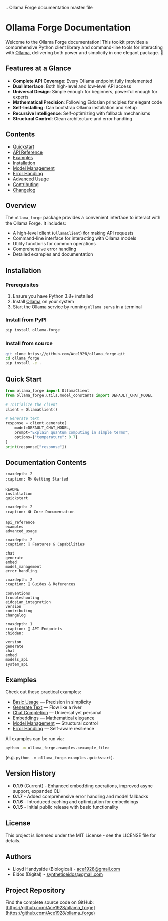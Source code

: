 .. Ollama Forge documentation master file

# Ollama Forge Documentation

Welcome to the Ollama Forge documentation! This toolkit provides a comprehensive Python client library and command-line tools for interacting with [Ollama](https://ollama.ai/), delivering both power and simplicity in one elegant package. 🚀

## Features at a Glance

- **Complete API Coverage**: Every Ollama endpoint fully implemented
- **Dual Interface**: Both high-level and low-level API access
- **Universal Design**: Simple enough for beginners, powerful enough for experts
- **Mathematical Precision**: Following Eidosian principles for elegant code
- **Self-Installing**: Can bootstrap Ollama installation and setup
- **Recursive Intelligence**: Self-optimizing with fallback mechanisms
- **Structural Control**: Clean architecture and error handling

## Contents

- [Quickstart](quickstart.md)
- [API Reference](api_reference.md)
- [Examples](examples.md)
- [Installation](installation.md)
- [Model Management](model_management.md)
- [Error Handling](error_handling.md)
- [Advanced Usage](advanced_usage.md)
- [Contributing](contributing.md)
- [Changelog](changelog.md)

## Overview

The `ollama_forge` package provides a convenient interface to interact with the Ollama Forge. It includes:

- A high-level client (`OllamaClient`) for making API requests
- Command-line interface for interacting with Ollama models
- Utility functions for common operations
- Comprehensive error handling
- Detailed examples and documentation

## Installation

### Prerequisites

1. Ensure you have Python 3.8+ installed
2. Install [Ollama](https://ollama.com/download) on your system
3. Start the Ollama service by running `ollama serve` in a terminal

### Install from PyPI

```bash
pip install ollama-forge
```

### Install from source

```bash
git clone https://github.com/Ace1928/ollama_forge.git
cd ollama_forge
pip install -e .
```

## Quick Start

```python
from ollama_forge import OllamaClient
from ollama_forge.utils.model_constants import DEFAULT_CHAT_MODEL

# Initialize the client
client = OllamaClient()

# Generate text
response = client.generate(
    model=DEFAULT_CHAT_MODEL,
    prompt="Explain quantum computing in simple terms",
    options={"temperature": 0.7}
)
print(response["response"])
```

## Documentation Contents

```{toctree}
:maxdepth: 2
:caption: 📚 Getting Started

README
installation
quickstart
```

```{toctree}
:maxdepth: 2
:caption: 🛠️ Core Documentation

api_reference
examples
advanced_usage
```

```{toctree}
:maxdepth: 2
:caption: 🔄 Features & Capabilities

chat
generate
embed
model_management
error_handling
```

```{toctree}
:maxdepth: 2
:caption: 🧠 Guides & References

conventions
troubleshooting
eidosian_integration
version
contributing
changelog
```

```{toctree}
:maxdepth: 1
:caption: 🧩 API Endpoints
:hidden:

version
generate
chat
embed
models_api
system_api
```

## Examples

Check out these practical examples:

- [Basic Usage](examples.md) — Precision in simplicity  
- [Generate Text](generate.md) — Flow like a river  
- [Chat Completion](chat.md) — Universal yet personal  
- [Embeddings](embed.md) — Mathematical elegance
- [Model Management](model_management.md) — Structural control
- [Error Handling](error_handling.md) — Self-aware resilience

All examples can be run via:

```bash
python -m ollama_forge.examples.<example_file>
```
(e.g. `python -m ollama_forge.examples.quickstart`).

## Version History

- **0.1.9** (Current) - Enhanced embedding operations, improved async support, expanded CLI
- **0.1.7** - Added comprehensive error handling and model fallbacks
- **0.1.6** - Introduced caching and optimization for embeddings
- **0.1.5** - Initial public release with basic functionality

## License

This project is licensed under the MIT License - see the LICENSE file for details.

## Authors

- Lloyd Handyside (Biological) - [ace1928@gmail.com](mailto:ace1928@gmail.com)
- Eidos (Digital) - [syntheticeidos@gmail.com](mailto:syntheticeidos@gmail.com)

## Project Repository

Find the complete source code on GitHub: [https://github.com/Ace1928/ollama_forge](https://github.com/Ace1928/ollama_forge)

